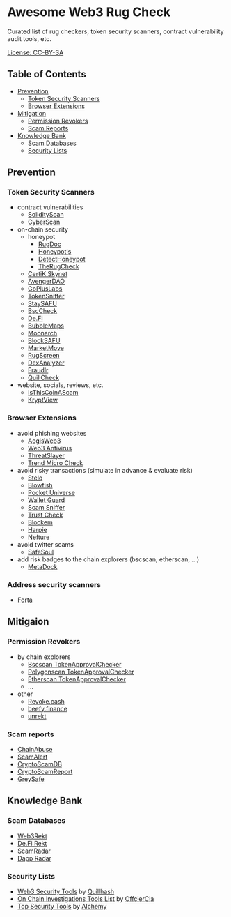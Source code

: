 # Awesome Web3 Rug Check

Curated list of rug checkers, token security scanners, contract vulnerability audit tools, etc.

[License: CC-BY-SA](https://creativecommons.org/licenses/by-sa/4.0/)


## Table of Contents
- [Prevention](#prevention)
  - [Token Security Scanners](#token-security-scanners)
  - [Browser Extensions](#browser-extensions)
- [Mitigation](#mitigation)
    - [Permission Revokers](#permission-revokers)
    - [Scam Reports](#scam-reports)
- [Knowledge Bank](#knowledge-bank)
    - [Scam Databases](#scam-databases)
    - [Security Lists](#security-lists)


## Prevention

### Token Security Scanners
- contract vulnerabilities
  - [SolidityScan](https://solidityscan.com/)
  - [CyberScan](https://www.cyberscope.io/cyberscan)
- on-chain security
  - honeypot
    - [RugDoc](https://rugdoc.io/honeypot/)
    - [HoneypotIs](https://honeypot.is/)
    - [DetectHoneypot](https://detecthoneypot.com/)
    - [TheRugCheck](https://therugcheck.com/bsc/)
  - [CertiK Skynet](https://skynet.certik.com/)
  - [AvengerDAO](https://www.avengerdao.org/riskScanner)
  - [GoPlusLabs](https://gopluslabs.io/token-security/)
  - [TokenSniffer](https://tokensniffer.com/)
  - [StaySAFU](https://app.staysafu.org/scanner)
  - [BscCheck](https://www.bscheck.eu)
  - [De.Fi](https://de.fi/scanner)
  - [BubbleMaps](https://app.bubblemaps.io/eth/)
  - [Moonarch](https://moonarch.app)
  - [BlockSAFU](https://blocksafu.com/token-scanner)
  - [MarketMove](https://app.marketmove.ai/)
  - [RugScreen](https://rugscreen.com/Main/Index)
  - [DexAnalyzer](https://www.dexanalyzer.io/analyzer)
  - [Fraudlr](https://fraudl.com/)
  - [QuillCheck](https://quillcheck.quillaudits.com/)
- website, socials, reviews, etc.
  - [IsThisCoinAScam](https://isthiscoinascam.com/)
  - [KryptView](https://kryptview.com/)

### Browser Extensions
- avoid phishing websites
  - [AegisWeb3](https://www.aegisweb3.com/)
  - [Web3 Antivirus](https://web3antivirus.io/)
  - [ThreatSlayer](https://www.interlock.network/post/web-3-meet-threatslayer)
  - [Trend Micro Check](https://www.trendmicro.com/en_us/forHome/products/trend-micro-check.html)
- avoid risky transactions (simulate in advance & evaluate risk)
  - [Stelo](https://www.stelolabs.com/)
  - [Blowfish](https://extension.blowfish.xyz/)
  - [Pocket Universe](https://www.pocketuniverse.app/)
  - [Wallet Guard](https://www.walletguard.app/)
  - [Scam Sniffer](https://www.scamsniffer.io/extension/)
  - [Trust Check](https://trustcheck.xyz/)
  - [Blockem](https://www.blockem.io/)
  - [Harpie](https://harpie.io/)
  - [Nefture](https://www.nefture.com/)
- avoid twitter scams
  - [SafeSoul](https://safesoul.club/)
- add risk badges to the chain explorers (bscscan, etherscan, ...)
  - [MetaDock](https://blocksec.com/metadock)

### Address security scanners
- [Forta](https://docs.forta.network/en/latest/scam-detector-bot/)


## Mitigaion

### Permission Revokers
- by chain explorers
  - [Bscscan TokenApprovalChecker](https://www.bscscan.com/tokenapprovalchecker)
  - [Polygonscan TokenApprovalChecker](https://polygonscan.com/tokenapprovalchecker)
  - [Etherscan TokenApprovalChecker](https://etherscan.io/tokenapprovalchecker)
  - ...
- other
  - [Revoke.cash](https://revoke.cash/)
  - [beefy.finance](https://allowance.beefy.finance/)
  - [unrekt](https://app.unrekt.net/)

### Scam reports
- [ChainAbuse](https://www.chainabuse.com/)
- [ScamAlert](https://scam-alert.io)
- [CryptoScamDB](https://cryptoscamdb.org/)
- [CryptoScamReport](https://www.reddit.com/r/CryptoScamReport/)
- [GreySafe](https://greysafe.com/)


## Knowledge Bank

### Scam Databases
- [Web3Rekt](https://www.web3rekt.com/intro-new-users/)
- [De.Fi Rekt](https://de.fi/rekt-database)
- [ScamRadar](https://www.reddit.com/r/scam_radar/)
- [Dapp Radar](https://github.com/dappradar/tokens-blacklist)


### Security Lists
- [Web3 Security Tools](https://github.com/Quillhash/Web3-Security-Tools) by [Quillhash](https://www.quillaudits.com/smart-contract-audit)
- [On Chain Investigations Tools List](https://github.com/OffcierCia/On-Chain-Investigations-Tools-List) by [OffcierCia](https://officercia.mirror.xyz/)
- [Top Security Tools](https://www.alchemy.com/top/security-tools) by [Alchemy](https://www.alchemy.com/)
